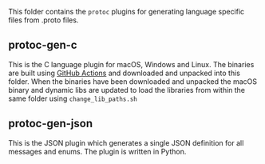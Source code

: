 This folder contains the `protoc` plugins for generating language specific files from .proto files.

## protoc-gen-c
This is the C language plugin for macOS, Windows and Linux. The binaries are built using [GitHub Actions](https://github.com/defold/protobuf-c/actions) and downloaded and unpacked into this folder. When the binaries have been downloaded and unpacked the macOS binary and dynamic libs are updated to load the libraries from within the same folder using `change_lib_paths.sh`

## protoc-gen-json
This is the JSON plugin which generates a single JSON definition for all messages and enums. The plugin is written in Python.

